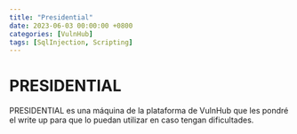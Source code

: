 ```yaml
---
title: "Presidential"
date: 2023-06-03 00:00:00 +0800
categories: [VulnHub]
tags: [SqlInjection, Scripting]
---
```


# PRESIDENTIAL

PRESIDENTIAL es una máquina de la plataforma de VulnHub que les pondré el write up para que lo puedan utilizar en caso tengan dificultades.

